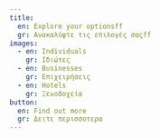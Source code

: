 ```yaml
---
title:
  en: Explore your optionsff
  gr: Ανακαλύψτε τις επιλογές σαςff
images:
  - en: Individuals
    gr: Ιδιώτες
  - en: Businesses
    gr: Επιχειρήσεις
  - en: Hotels
    gr: Ξενοδοχεία
button:
  en: Find out more
  gr: Δειτε περισσοτερα
---
```

